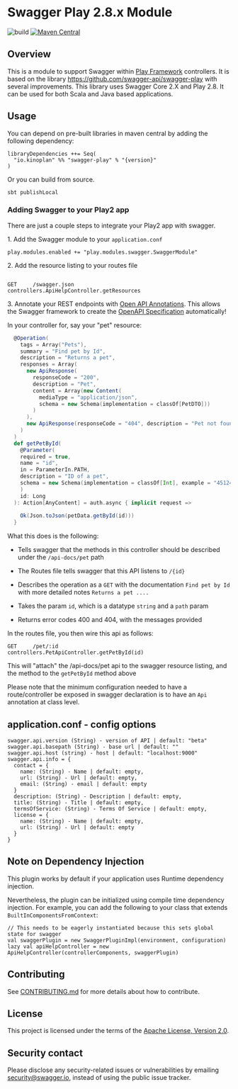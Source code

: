 # Swagger Play 2.8.x Module

![build](https://github.com/kinoplan/swagger-play/workflows/build/badge.svg)
[![Maven Central](https://img.shields.io/maven-central/v/io.kinoplan/swagger-play_2.13.svg?label=Maven%20Central)](https://search.maven.org/search?q=g:%22io.kinoplan%22%20AND%20a:%22swagger-play_2.13%22)

## Overview

This is a module to support Swagger within [Play Framework](http://www.playframework.org) controllers. It is based on the library https://github.com/swagger-api/swagger-play with several improvements. This library uses Swagger Core 2.X and Play 2.8. It can be used for both Scala and Java based applications.

## Usage

You can depend on pre-built libraries in maven central by adding the following dependency:

```
libraryDependencies ++= Seq(
  "io.kinoplan" %% "swagger-play" % "{version}"
)
```

Or you can build from source.

```
sbt publishLocal
```

### Adding Swagger to your Play2 app

There are just a couple steps to integrate your Play2 app with swagger.

1\. Add the Swagger module to your `application.conf`
 
```
play.modules.enabled += "play.modules.swagger.SwaggerModule"
```
 
2\. Add the resource listing to your routes file

```

GET     /swagger.json           controllers.ApiHelpController.getResources

```

3\. Annotate your REST endpoints with [Open API Annotations](https://github.com/swagger-api/swagger-core/wiki/Swagger-2.X---Annotations#open-api-specification-annotations). This allows the Swagger framework to create the [OpenAPI Specification](https://github.com/OAI/OpenAPI-Specification/blob/master/README.md) automatically!

In your controller for, say your "pet" resource:

```scala
  @Operation(
    tags = Array("Pets"),
    summary = "Find pet by Id",
    description = "Returns a pet",
    responses = Array(
      new ApiResponse(
        responseCode = "200",
        description = "Pet",
        content = Array(new Content(
          mediaType = "application/json",
          schema = new Schema(implementation = classOf[PetDTO]))
        )
      ),
      new ApiResponse(responseCode = "404", description = "Pet not found")
    )
  )
  def getPetById(
    @Parameter(
    required = true,
    name = "id",
    in = ParameterIn.PATH,
    description = "ID of a pet",
    schema = new Schema(implementation = classOf[Int], example = "45124")
    )
    id: Long
  ): Action[AnyContent] = auth.async { implicit request =>
  
    Ok(Json.toJson(petData.getById(id)))  
  }
```

What this does is the following:

* Tells swagger that the methods in this controller should be described under the `/api-docs/pet` path

* The Routes file tells swagger that this API listens to `/{id}`

* Describes the operation as a `GET` with the documentation `Find pet by Id` with more detailed notes `Returns a pet ....`

* Takes the param `id`, which is a datatype `string` and a `path` param

* Returns error codes 400 and 404, with the messages provided

In the routes file, you then wire this api as follows:

```
GET     /pet/:id                 controllers.PetApiController.getPetById(id)
```

This will "attach" the /api-docs/pet api to the swagger resource listing, and the method to the `getPetById` method above

Please note that the minimum configuration needed to have a route/controller be exposed in swagger declaration is to have an `Api` annotation at class level.


## application.conf - config options
```
swagger.api.version (String) - version of API | default: "beta"
swagger.api.basepath (String) - base url | default: ""
swagger.api.host (string) - host | default: "localhost:9000"
swagger.api.info = {
  contact = {
    name: (String) - Name | default: empty,
    url: (String) - Url | default: empty,
    email: (String) - email | default: empty
  }
  description: (String) - Description | default: empty,
  title: (String) - Title | default: empty,
  termsOfService: (String) - Terms Of Service | default: empty,
  license = {
    name: (String) - Name | default: empty,
    url: (String) - Url | default: empty
  }
}
```

## Note on Dependency Injection
This plugin works by default if your application uses Runtime dependency injection.

Nevertheless, the plugin can be initialized using compile time dependency injection. For example, you can add the following to your class that extends `BuiltInComponentsFromContext`:
```
// This needs to be eagerly instantiated because this sets global state for swagger
val swaggerPlugin = new SwaggerPluginImpl(environment, configuration)
lazy val apiHelpController = new ApiHelpController(controllerComponents, swaggerPlugin)
```

## Contributing

See [CONTRIBUTING.md](/CONTRIBUTING.md) for more details about how to contribute.

## License

This project is licensed under the terms of the [Apache License, Version 2.0](/LICENSE).

## Security contact

Please disclose any security-related issues or vulnerabilities by emailing [security@swagger.io](mailto:security@swagger.io), instead of using the public issue tracker.
